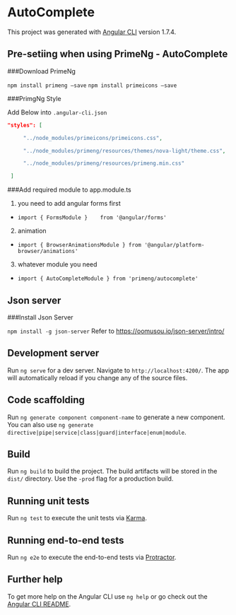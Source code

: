 # AutoComplete

This project was generated with [Angular CLI](https://github.com/angular/angular-cli) version 1.7.4.



## Pre-setiing when using PrimeNg - AutoComplete
###Download PrimeNg

`npm install primeng —save`
`npm install primeicons —save`



###PrimgNg Style

Add Below into `.angular-cli.json`

```json
"styles": [

     "../node_modules/primeicons/primeicons.css",

     "../node_modules/primeng/resources/themes/nova-light/theme.css",

     "../node_modules/primeng/resources/primeng.min.css"

 ]
```



###Add required module to app.module.ts

1. you need to add angular forms first

- `import { FormsModule }    from '@angular/forms'`

2.  animation

- `import { BrowserAnimationsModule } from '@angular/platform-browser/animations'`

3. whatever module you need

- `import { AutoCompleteModule } from 'primeng/autocomplete'`



## Json server

###Install Json Server

`npm install -g json-server`
Refer to https://oomusou.io/json-server/intro/



## Development server

Run `ng serve` for a dev server. Navigate to `http://localhost:4200/`. The app will automatically reload if you change any of the source files.

## Code scaffolding

Run `ng generate component component-name` to generate a new component. You can also use `ng generate directive|pipe|service|class|guard|interface|enum|module`.

## Build

Run `ng build` to build the project. The build artifacts will be stored in the `dist/` directory. Use the `-prod` flag for a production build.

## Running unit tests

Run `ng test` to execute the unit tests via [Karma](https://karma-runner.github.io).

## Running end-to-end tests

Run `ng e2e` to execute the end-to-end tests via [Protractor](http://www.protractortest.org/).

## Further help

To get more help on the Angular CLI use `ng help` or go check out the [Angular CLI README](https://github.com/angular/angular-cli/blob/master/README.md).
